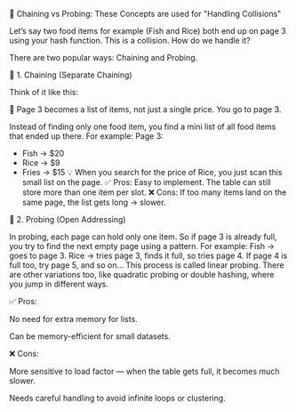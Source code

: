 🧵 Chaining vs Probing: These Concepts are used for "Handling Collisions"

Let’s say two food items for example (Fish and Rice) both end up on page 3 using your hash function. This is a collision.
How do we handle it?

There are two popular ways: Chaining and Probing.

🧶 1. Chaining (Separate Chaining)

Think of it like this:

📖 Page 3 becomes a list of items, not just a single price.
You go to page 3.

Instead of finding only one food item, you find a mini list of all food items that ended up there.
For example:
Page 3:
- Fish → $20
- Rice → $9
- Fries → $15
💡 When you search for the price of Rice, you just scan this small list on the page.
✅ Pros:
Easy to implement.
The table can still store more than one item per slot.
❌ Cons:
If too many items land on the same page, the list gets long → slower.

🔁 2. Probing (Open Addressing)

In probing, each page can hold only one item. So if page 3 is already full, you try to find the next empty page using a pattern.
For example:
Fish → goes to page 3.
Rice → tries page 3, finds it full, so tries page 4.
If page 4 is full too, try page 5, and so on…
This process is called linear probing.
There are other variations too, like quadratic probing or double hashing, where you jump in different ways.

✅ Pros:

No need for extra memory for lists.

Can be memory-efficient for small datasets.

❌ Cons:

More sensitive to load factor — when the table gets full, it becomes much slower.

Needs careful handling to avoid infinite loops or clustering.
